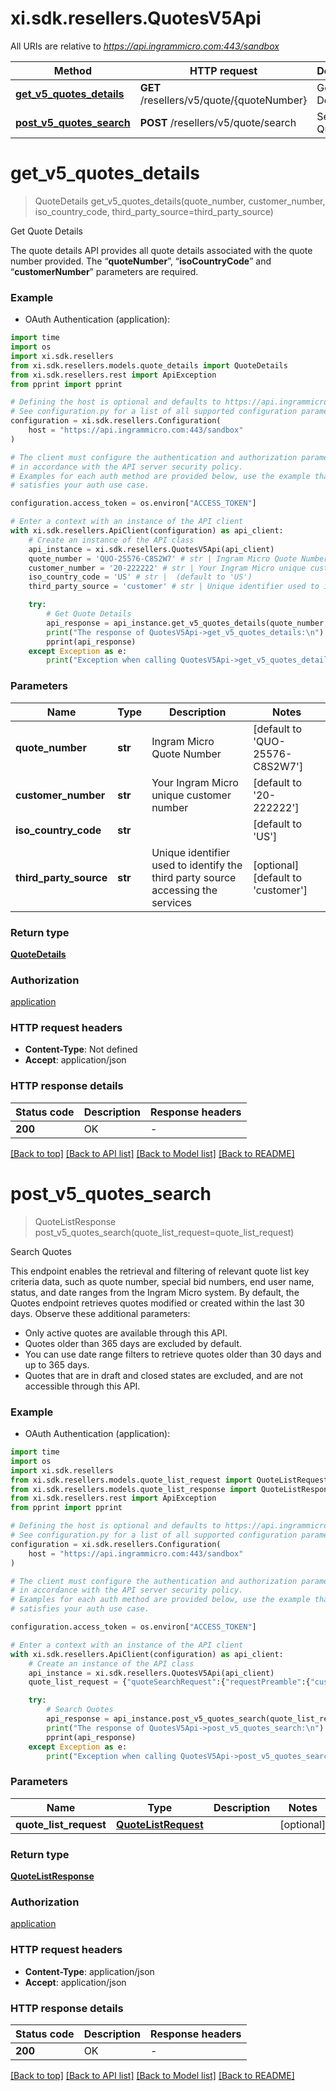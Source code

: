 # xi.sdk.resellers.QuotesV5Api

All URIs are relative to *https://api.ingrammicro.com:443/sandbox*

Method | HTTP request | Description
------------- | ------------- | -------------
[**get_v5_quotes_details**](QuotesV5Api.md#get_v5_quotes_details) | **GET** /resellers/v5/quote/{quoteNumber} | Get Quote Details
[**post_v5_quotes_search**](QuotesV5Api.md#post_v5_quotes_search) | **POST** /resellers/v5/quote/search | Search Quotes


# **get_v5_quotes_details**
> QuoteDetails get_v5_quotes_details(quote_number, customer_number, iso_country_code, third_party_source=third_party_source)

Get Quote Details

The quote details API provides all quote details associated with the quote number provided.   The “<strong>quoteNumber</strong>”, “<strong>isoCountryCode</strong>” and “<strong>customerNumber</strong>” parameters are required.

### Example

* OAuth Authentication (application):

```python
import time
import os
import xi.sdk.resellers
from xi.sdk.resellers.models.quote_details import QuoteDetails
from xi.sdk.resellers.rest import ApiException
from pprint import pprint

# Defining the host is optional and defaults to https://api.ingrammicro.com:443/sandbox
# See configuration.py for a list of all supported configuration parameters.
configuration = xi.sdk.resellers.Configuration(
    host = "https://api.ingrammicro.com:443/sandbox"
)

# The client must configure the authentication and authorization parameters
# in accordance with the API server security policy.
# Examples for each auth method are provided below, use the example that
# satisfies your auth use case.

configuration.access_token = os.environ["ACCESS_TOKEN"]

# Enter a context with an instance of the API client
with xi.sdk.resellers.ApiClient(configuration) as api_client:
    # Create an instance of the API class
    api_instance = xi.sdk.resellers.QuotesV5Api(api_client)
    quote_number = 'QUO-25576-C8S2W7' # str | Ingram Micro Quote Number (default to 'QUO-25576-C8S2W7')
    customer_number = '20-222222' # str | Your Ingram Micro unique customer number (default to '20-222222')
    iso_country_code = 'US' # str |  (default to 'US')
    third_party_source = 'customer' # str | Unique identifier used to identify the third party source accessing the services (optional) (default to 'customer')

    try:
        # Get Quote Details
        api_response = api_instance.get_v5_quotes_details(quote_number, customer_number, iso_country_code, third_party_source=third_party_source)
        print("The response of QuotesV5Api->get_v5_quotes_details:\n")
        pprint(api_response)
    except Exception as e:
        print("Exception when calling QuotesV5Api->get_v5_quotes_details: %s\n" % e)
```



### Parameters


Name | Type | Description  | Notes
------------- | ------------- | ------------- | -------------
 **quote_number** | **str**| Ingram Micro Quote Number | [default to &#39;QUO-25576-C8S2W7&#39;]
 **customer_number** | **str**| Your Ingram Micro unique customer number | [default to &#39;20-222222&#39;]
 **iso_country_code** | **str**|  | [default to &#39;US&#39;]
 **third_party_source** | **str**| Unique identifier used to identify the third party source accessing the services | [optional] [default to &#39;customer&#39;]

### Return type

[**QuoteDetails**](QuoteDetails.md)

### Authorization

[application](../README.md#application)

### HTTP request headers

 - **Content-Type**: Not defined
 - **Accept**: application/json

### HTTP response details

| Status code | Description | Response headers |
|-------------|-------------|------------------|
**200** | OK |  -  |

[[Back to top]](#) [[Back to API list]](../README.md#documentation-for-api-endpoints) [[Back to Model list]](../README.md#documentation-for-models) [[Back to README]](../README.md)

# **post_v5_quotes_search**
> QuoteListResponse post_v5_quotes_search(quote_list_request=quote_list_request)

Search Quotes

This endpoint enables the retrieval and filtering of relevant quote list key criteria data, such as quote number, special bid numbers, end user name, status, and date ranges from the Ingram Micro system. By default, the Quotes endpoint retrieves quotes modified or created within the last 30 days.   Observe these additional parameters:<ul><li>Only active quotes are available through this API.</li><li>Quotes older than 365 days are excluded by default.</li><li>You can use date range filters to retrieve quotes older than 30 days and up to 365 days.</li><li>Quotes that are in draft and closed states are excluded, and are not accessible through this API.</li></ul>

### Example

* OAuth Authentication (application):

```python
import time
import os
import xi.sdk.resellers
from xi.sdk.resellers.models.quote_list_request import QuoteListRequest
from xi.sdk.resellers.models.quote_list_response import QuoteListResponse
from xi.sdk.resellers.rest import ApiException
from pprint import pprint

# Defining the host is optional and defaults to https://api.ingrammicro.com:443/sandbox
# See configuration.py for a list of all supported configuration parameters.
configuration = xi.sdk.resellers.Configuration(
    host = "https://api.ingrammicro.com:443/sandbox"
)

# The client must configure the authentication and authorization parameters
# in accordance with the API server security policy.
# Examples for each auth method are provided below, use the example that
# satisfies your auth use case.

configuration.access_token = os.environ["ACCESS_TOKEN"]

# Enter a context with an instance of the API client
with xi.sdk.resellers.ApiClient(configuration) as api_client:
    # Create an instance of the API class
    api_instance = xi.sdk.resellers.QuotesV5Api(api_client)
    quote_list_request = {"quoteSearchRequest":{"requestPreamble":{"customerNumber":"20-222222","customerContact":"customer@im.com","isoCountryCode":"US"},"retrieveQuoteRequest":{"fromDate":"2019-08-01","toDate":"2019-11-01","pageIndex":1,"recordsPerPage":5,"sorting":"desc","sortingColumnName":"createdon","thirdPartySource":"3RDPIDCONWISE"}}} # QuoteListRequest |  (optional)

    try:
        # Search Quotes
        api_response = api_instance.post_v5_quotes_search(quote_list_request=quote_list_request)
        print("The response of QuotesV5Api->post_v5_quotes_search:\n")
        pprint(api_response)
    except Exception as e:
        print("Exception when calling QuotesV5Api->post_v5_quotes_search: %s\n" % e)
```



### Parameters


Name | Type | Description  | Notes
------------- | ------------- | ------------- | -------------
 **quote_list_request** | [**QuoteListRequest**](QuoteListRequest.md)|  | [optional] 

### Return type

[**QuoteListResponse**](QuoteListResponse.md)

### Authorization

[application](../README.md#application)

### HTTP request headers

 - **Content-Type**: application/json
 - **Accept**: application/json

### HTTP response details

| Status code | Description | Response headers |
|-------------|-------------|------------------|
**200** | OK |  -  |

[[Back to top]](#) [[Back to API list]](../README.md#documentation-for-api-endpoints) [[Back to Model list]](../README.md#documentation-for-models) [[Back to README]](../README.md)

